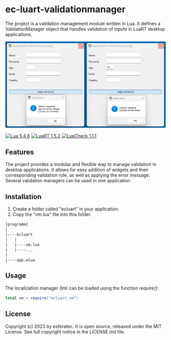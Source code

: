 # ec-luart-validationmanager

The project is a validation management module written in Lua. It defines a ValidationManager object that handles validation of inputs in LuaRT desktop applications.

![Screenshot of the Regisatrtion Form](/readme.png)

[![Lua 5.4.6](https://badgen.net/badge/Lua/5.4.6/yellow)](https://github.com/lua/lua)
[![LuaRT 1.5.2](https://badgen.net/badge/LuaRT/1.5.2/blue)](https://github.com/samyeyo/LuaRT)
[![LuaCheck 1.1.1](https://badgen.net/badge/LuaCheck/1.1.1/green)](https://github.com/lunarmodules/luacheck)

## Features

The project provides a modular and flexible way to manage validation in desktop applications. It allows for easy addition of widgets and their corresponding validation rule, as well as applying the error message. Several validation managers can be used in one application.

## Installation

1. Create a folder called "ecluart" in your application.
2. Copy the "vm.lua" file into this folder.

```text
[programm]
|
|----ecluart
|   |
|   |----vm.lua
|   |----...
|
|----app.wlua
```

## Usage

The localization manager (lm) can be loaded using the function *require()*:

```lua
local vm = require("ecluart.vm") 
```

## License

Copyright (c) 2023 by esferatec.
It is open source, released under the MIT License.
See full copyright notice in the LICENSE.md file.
